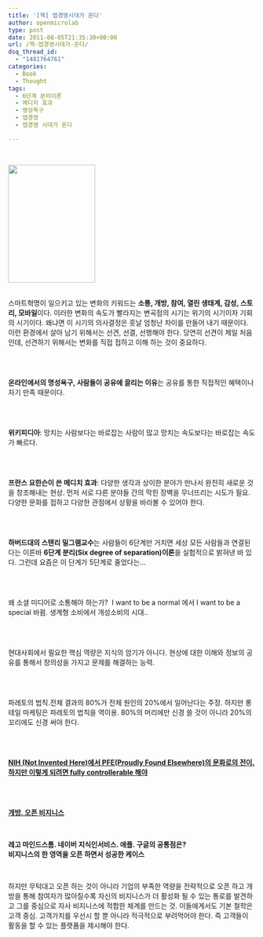```yaml
---
title: '[책] 앱경영시대가 온다'
author: openmicrolab
type: post
date: 2011-08-05T21:35:30+00:00
url: /책-앱경영시대가-온다/
dsq_thread_id:
  - "1481764761"
categories:
  - Book
  - Thought
tags:
  - 6댠계 분리이론
  - 메디치 효과
  - 명성욕구
  - 앱경영
  - 앱경영 시대가 온다

---
```

<SPAN style="COLOR: black; FONT-SIZE: 10pt; mso-ascii-font-family: Arial; mso-hansi-font-family: Arial; mso-bidi-font-family: Arial"><br /> 

<P style="MARGIN: 0px">
  <img loading="lazy" src="/images/1/cfile25.uf.1257C6424E3C5F132D3275.jpg" class="aligncenter" width="177" height="240" alt="" filename="앱경영.jpg" filemime="image/jpeg" />
</P>

<br /> 

<P>
  스마트혁명이 일으키고 있는 변화의 키워드는 <STRONG>소통, 개방, 참여, 열린 생태계, 감성, 스토리, 모바일</STRONG>이다. 이러한 변화의 속도가 빨라지는 변곡점의 시기는 위기의 시기이자 기회의 시기이다. 왜냐면 이 시기의 의사결정은 훗날 엄청난 차이를 만들어 내기 때문이다. 이런 환경에서 살아 남기 위해서는 선견, 선결, 선행해야 한다. 당연히 선견이 제일 처음인데, 선견하기 위해서는 변화를 직접 접하고 이해 하는 것이 중요하다.
</P>

<br /> 

<P>
  <br /> <STRONG>온라인에서의 명성욕구, 사람들이 공유에 끌리는 이유</STRONG>는 공유를 통한 직접적인 혜택이나 자기 만족 때문이다.
</P>

<br /> 

<P>
  <br /> <STRONG>위키피디아</STRONG>: 망치는 사람보다는 바로잡는 사람이 많고 망치는 속도보다는 바로잡는 속도가 빠르다.
</P>

<br /> 

<P>
  <br /> <STRONG>프란스 요한슨이 쓴 메디치 효과</STRONG>: 다양한 생각과 상이한 분야가 만나서 완전히 새로운 것을 창조해내는 현상. 먼저 서로 다른 분야들 간의 막힌 장벽을 무너뜨리는 시도가 필요. 다양한 문화를 접하고 다양한 관점에서 상황을 바라볼 수 있어야 한다.
</P>

<br /> 

<P>
  <STRONG><br /> 하버드대의 스탠리 밀그램교수</STRONG>는 사람들이 6단계만 거치면 세상 모든 사람들과 연결된다는 이른바 <STRONG>6단계 분리(Six degree of separation)이론</STRONG>을 실험적으로 밝혀낸 바 있다. 그런데 요즘은 이 단계가 5단계로 줄었다는&#8230;
</P>

<br /> 

<P>
  <br /> 왜 소셜 미디어로 소통해야 하는가?&nbsp; I want to be a normal 에서 I want to be a special 바뀜. 생계형 소비에서 개성소비의 시대..
</P>

<br /> 

<P>
  <br /> 현대사회에서 필요한 핵심 역량은 지식의 암기가 아니다. 현상에 대한 이해와 정보의 공유를 통해서 창의성을 가지고 문제를 해결하는 능력.
</P>

<br /> 

<P>
  <br /> 파레토의 법칙.전체 결과의 80%가 전체 원인의 20%에서 일어난다는 주장. 하지만 롱테일 마케팅은 파레토의 법칙을 역이용. 80%의 머리에만 신경 쓸 것이 아니라 20%의 꼬리에도 신경 써야 한다.
</P>

<br /> 

<P>
  <br /> <STRONG><U>NIH (Not Invented Here)에서 PFE(Proudly Found Elsewhere)의 문화로의 전이. 하지만 이렇게 되려면 fully controllerable 해야</U></STRONG>
</P>

<br /> 

<P>
  <br /> <STRONG><U>개방. 오픈 비지니스</U></STRONG>
</P>

<br /> 

<P>
  <STRONG>레고 마인드스톰. 네이버 지식인서비스. 애플. 구글의 공통점은? <br /> 비지니스의 한 영역을 오픈 하면서 성공한 케이스</STRONG>
</P>

<br /> 

<P>
  하지만 무턱대고 오픈 하는 것이 아니라 기업의 부족한 역량을 전략적으로 오픈 하고 개방을 통해 참여자가 많아질수록 자신의 비지니스가 더 활성화 될 수 있는 통로를 발견하고 그를 중심으로 자사 비지니스에 적합한 체계를 만드는 것. 이들에게서도 기본 철학은 고객 중심. 고객가치를 우선시 할 뿐 아니라 적극적으로 부려먹어야 한다. 즉 고객들이 활동을 할 수 있는 플랫폼을 제시해야 한다.<br /> </SPAN>
</P></p>